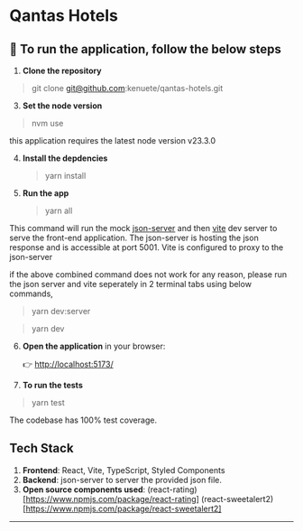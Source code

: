 # Qantas Hotels

## 🚀  To run the application, follow the below steps
1. **Clone the repository**

  > git clone git@github.com:kenuete/qantas-hotels.git

3. **Set the node version**

  > nvm use

this application requires the latest node version v23.3.0

4. **Install the depdencies**

   > yarn install

5. **Run the app**

   > yarn all 

This command will run the mock [json-server](https://www.npmjs.com/package/json-server) and then [vite](https://vite.dev/guide/) dev server to serve the front-end application. The json-server is hosting the json response and is accessible at port 5001. Vite is configured to proxy to the json-server

if the above combined command does not work for any reason, please run the json server and vite seperately in 2 terminal tabs using below commands,

  > yarn dev:server

  > yarn dev

6. **Open the application** in your browser:

   👉 [http://localhost:5173/](http://localhost:5173/)

7. **To run the tests**

  > yarn test

The codebase has 100% test coverage.

## Tech Stack

1. **Frontend**: React, Vite, TypeScript, Styled Components
2. **Backend**: json-server to server the provided json file.
3. **Open source components used**: (react-rating)[https://www.npmjs.com/package/react-rating] (react-sweetalert2)[https://www.npmjs.com/package/react-sweetalert2]
---
